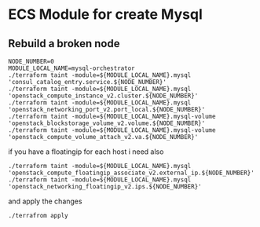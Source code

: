 # ECS Module for create Mysql

## Rebuild a broken node
```
NODE_NUMBER=0
MODULE_LOCAL_NAME=mysql-orchestrator
./terraform taint -module=${MODULE_LOCAL_NAME}.mysql 'consul_catalog_entry.service.${NODE_NUMBER}'
./terraform taint -module=${MODULE_LOCAL_NAME}.mysql 'openstack_compute_instance_v2.cluster.${NODE_NUMBER}'
./terraform taint -module=${MODULE_LOCAL_NAME}.mysql 'openstack_networking_port_v2.port_local.${NODE_NUMBER}'
./terraform taint -module=${MODULE_LOCAL_NAME}.mysql-volume 'openstack_blockstorage_volume_v2.volume.${NODE_NUMBER}'
./terraform taint -module=${MODULE_LOCAL_NAME}.mysql-volume 'openstack_compute_volume_attach_v2.va.${NODE_NUMBER}'
```
if you have a floatingip for each host i need also
```
./terraform taint -module=${MODULE_LOCAL_NAME}.mysql 'openstack_compute_floatingip_associate_v2.external_ip.${NODE_NUMBER}'
./terraform taint -module=${MODULE_LOCAL_NAME}.mysql 'openstack_networking_floatingip_v2.ips.${NODE_NUMBER}'
```
and apply the changes
```
./terrafrom apply
```
